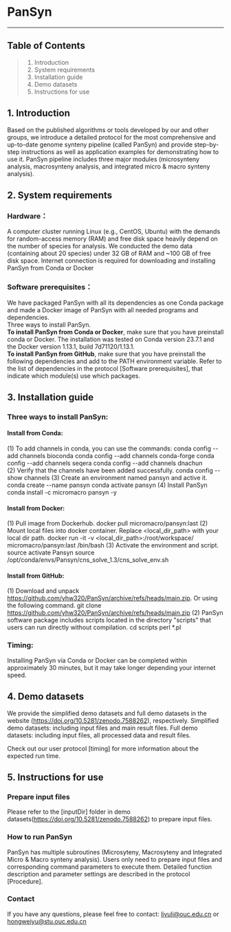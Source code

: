 # PanSyn

--------------------------
Table of Contents
--------------------------
> 1. Introduction
> 2. System requirements
> 3. Installation guide
> 4. Demo datasets
> 5. Instructions for use


## 1. Introduction
Based on the published algorithms or tools developed by our and other groups, we introduce a detailed protocol for the most comprehensive and up-to-date genome synteny pipeline (called PanSyn) and provide step-by-step instructions as well as application examples for demonstrating how to use it. PanSyn pipeline includes three major modules (microsynteny analysis, macrosynteny analysis, and integrated micro & macro synteny analysis). 


## 2. System requirements
### Hardware：
A computer cluster running Linux (e.g., CentOS, Ubuntu) with the demands for random-access memory (RAM) and free disk space heavily depend on the number of species for analysis. We conducted the demo data (containing about 20 species) under 32 GB of RAM and ~100 GB of free disk space. Internet connection is required for downloading and installing PanSyn from Conda or Docker

### Software prerequisites：
We have packaged PanSyn with all its dependencies as one Conda package and made a Docker image of PanSyn with all needed programs and dependencies.<br>Three ways to install PanSyn.<br>**To install PanSyn from Conda or Docker**, make sure that you have preinstall conda or Docker. The installation was tested on Conda version 23.7.1 and the Docker version 1.13.1, build 7d71120/1.13.1.<br>**To install PanSyn from GitHub**, make sure that you have preinstall the following dependencies and add to the PATH environment variable. Refer to the list of dependencies in the protocol [Software prerequisites], that indicate which module(s) use which packages.


## 3. Installation guide
### Three ways to install PanSyn:
#### Install from Conda:
(1) To add channels in conda, you can use the commands:
	conda config --add channels bioconda
	conda config --add channels conda-forge
	conda config --add channels seqera
	conda config --add channels dnachun     
(2) Verify that the channels have been added successfully.
	conda config --show channels
(3) Create an environment named pansyn and active it.
	conda create --name pansyn
	conda activate pansyn
(4) Install PanSyn
	conda install -c micromacro pansyn -y

#### Install from Docker:
(1) Pull image from Dockerhub.
docker pull micromacro/pansyn:last
(2) Mount local files into docker container. Replace <local_dir_path> with your local dir path.
docker run -it -v <local_dir_path>:/root/workspace/ micromacro/pansyn:last /bin/bash
(3) Activate the environment and script.
source activate Pansyn
source /opt/conda/envs/Pansyn/cns_solve_1.3/cns_solve_env.sh

#### Install from GitHub:
(1) Download and unpack https://github.com/yhw320/PanSyn/archive/refs/heads/main.zip. Or using the following command.
git clone https://github.com/yhw320/PanSyn/archive/refs/heads/main.zip
(2) PanSyn software package includes scripts located in the directory "scripts" that users can run directly without compilation.
cd scripts
perl *.pl
       
### Timing: 
Installing PanSyn via Conda or Docker can be completed within approximately 30 minutes, but it may take longer depending your internet speed.

## 4. Demo datasets
We provide the simplified demo datasets and full demo datasets in the website (https://doi.org/10.5281/zenodo.7588262), respectively.
Simplified demo datasets: including input files and main result files.
Full demo datasets: including input files, all processed data and result files.

Check out our user protocol [timing] for more information about the expected run time.

## 5. Instructions for use
### Prepare input files
Please refer to the [inputDir] folder in demo datasets(https://doi.org/10.5281/zenodo.7588262) to prepare input files.

### How to run PanSyn
PanSyn has multiple subroutines (Microsyteny, Macrosyteny and Integrated Micro & Macro synteny analysis). Users only need to prepare input files and corresponding command parameters to execute them. 
Detailed function description and parameter settings are described in the protocol [Procedure]. 

### Contact
If you have any questions, please feel free to contact: liyuli@ouc.edu.cn or hongweiyu@stu.ouc.edu.cn
